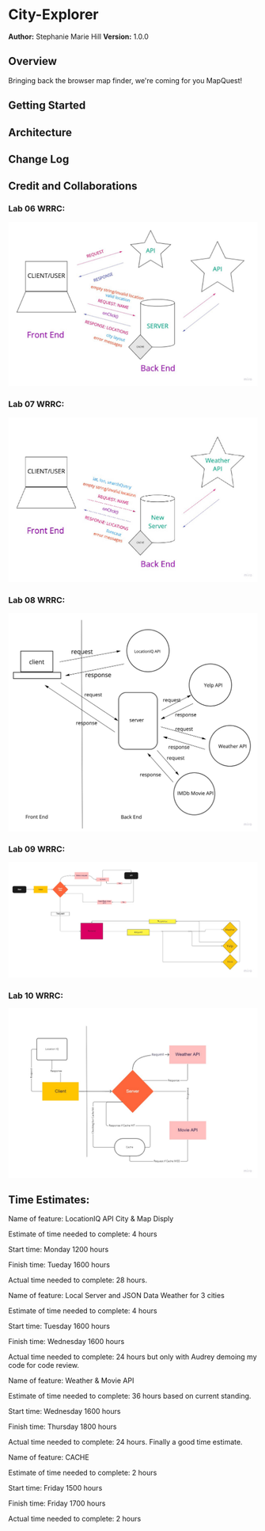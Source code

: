 # City-Explorer

**Author:** Stephanie Marie Hill
**Version:** 1.0.0

## Overview
Bringing back the browser map finder, we're coming for you MapQuest!

## Getting Started
<!-- What are the steps that a user must take in order to build this app on their own machine and get it running? -->

## Architecture
<!-- Provide a detailed description of the application design. What technologies (languages, libraries, etc) you're using, and any other relevant design information. -->

## Change Log
<!-- Use this area to document the iterative changes made to your application as each feature is successfully implemented. Use time stamps. Here's an example:

01-01-2001 4:59pm - Application now has a fully-functional express server, with a GET route for the location resource. -->

## Credit and Collaborations
<!-- Give credit (and a link) to other people or resources that helped you build this application. -->

### Lab 06 WRRC:

![WRRC of Lab 06](./img/lab06wrrc.jpg)

### Lab 07 WRRC:

![WRRC of Lab 07](./img/lab%2007%20city-explorer1024_1.jpg)

### Lab 08 WRRC:

![WRRC of Lab 08](./img/WRRC%20lab08.jpeg)

### Lab 09 WRRC:

![WRRC of Lab 08](./img/wrrc-lab-09.jpeg)

### Lab 10 WRRC:

![WRRC of Lab 08](./img/lab%2010%20wrrc.jpeg)

## Time Estimates:

Name of feature: LocationIQ API City & Map Disply

Estimate of time needed to complete: 4 hours

Start time: Monday 1200 hours

Finish time: Tueday 1600 hours

Actual time needed to complete: 28 hours.

Name of feature: Local Server and JSON Data Weather for 3 cities

Estimate of time needed to complete: 4 hours

Start time: Tuesday 1600 hours

Finish time: Wednesday 1600 hours

Actual time needed to complete: 24 hours but only with Audrey demoing my code for code review.

Name of feature: Weather & Movie API

Estimate of time needed to complete: 36 hours based on current standing.

Start time: Wednesday 1600 hours

Finish time: Thursday 1800 hours

Actual time needed to complete: 24 hours. Finally a good time estimate.

Name of feature: CACHE

Estimate of time needed to complete: 2 hours

Start time: Friday 1500 hours

Finish time: Friday 1700 hours

Actual time needed to complete: 2 hours